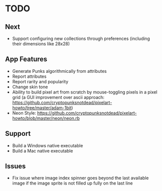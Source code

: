 # TODO

## Next

- Support configuring new collections through preferences (including their dimensions like 28x28)

## App Features

- Generate Punks algorithmically from attributes
- Report attributes
- Report rarity and popularity
- Change skin tone
- Ability to build pixel art from scratch by mouse-toggling pixels in a pixel grid (a GUI improvement over ascii approach: https://github.com/cryptopunksnotdead/pixelart-howto/tree/master/adam-1bit)
- Neon Style: https://github.com/cryptopunksnotdead/pixelart-howto/blob/master/neon/neon.rb

## Support

- Build a Windows native executable
- Build a Mac native executable

## Issues

- Fix issue where image index spinner goes beyond the last available image if the image sprite is not filled up fully on the last line
